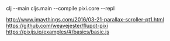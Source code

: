 clj --main cljs.main --compile pixi.core --repl

http://www.jmaythings.com/2016/03-21-parallax-scroller-pt1.html
https://github.com/weavejester/flupot-pixi
https://pixijs.io/examples/#/basics/basic.js
